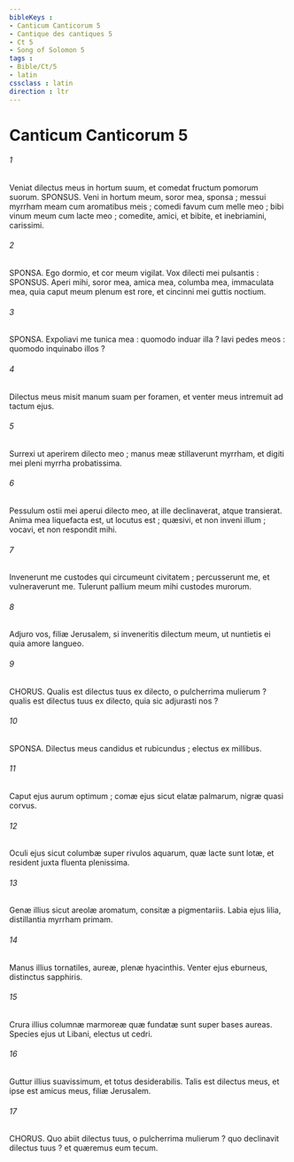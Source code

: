 ```yaml
---
bibleKeys : 
- Canticum Canticorum 5
- Cantique des cantiques 5
- Ct 5
- Song of Solomon 5
tags : 
- Bible/Ct/5
- latin
cssclass : latin
direction : ltr
---
```


# Canticum Canticorum 5

###### 1
Veniat dilectus meus in hortum suum, et comedat fructum pomorum suorum. SPONSUS. Veni in hortum meum, soror mea, sponsa ; messui myrrham meam cum aromatibus meis ; comedi favum cum melle meo ; bibi vinum meum cum lacte meo ; comedite, amici, et bibite, et inebriamini, carissimi.
###### 2
SPONSA. Ego dormio, et cor meum vigilat. Vox dilecti mei pulsantis : SPONSUS. Aperi mihi, soror mea, amica mea, columba mea, immaculata mea, quia caput meum plenum est rore, et cincinni mei guttis noctium.
###### 3
SPONSA. Expoliavi me tunica mea : quomodo induar illa ? lavi pedes meos : quomodo inquinabo illos ?
###### 4
Dilectus meus misit manum suam per foramen, et venter meus intremuit ad tactum ejus.
###### 5
Surrexi ut aperirem dilecto meo ; manus meæ stillaverunt myrrham, et digiti mei pleni myrrha probatissima.
###### 6
Pessulum ostii mei aperui dilecto meo, at ille declinaverat, atque transierat. Anima mea liquefacta est, ut locutus est ; quæsivi, et non inveni illum ; vocavi, et non respondit mihi.
###### 7
Invenerunt me custodes qui circumeunt civitatem ; percusserunt me, et vulneraverunt me. Tulerunt pallium meum mihi custodes murorum.
###### 8
Adjuro vos, filiæ Jerusalem, si inveneritis dilectum meum, ut nuntietis ei quia amore langueo.
###### 9
CHORUS. Qualis est dilectus tuus ex dilecto, o pulcherrima mulierum ? qualis est dilectus tuus ex dilecto, quia sic adjurasti nos ?
###### 10
SPONSA. Dilectus meus candidus et rubicundus ; electus ex millibus.
###### 11
Caput ejus aurum optimum ; comæ ejus sicut elatæ palmarum, nigræ quasi corvus.
###### 12
Oculi ejus sicut columbæ super rivulos aquarum, quæ lacte sunt lotæ, et resident juxta fluenta plenissima.
###### 13
Genæ illius sicut areolæ aromatum, consitæ a pigmentariis. Labia ejus lilia, distillantia myrrham primam.
###### 14
Manus illius tornatiles, aureæ, plenæ hyacinthis. Venter ejus eburneus, distinctus sapphiris.
###### 15
Crura illius columnæ marmoreæ quæ fundatæ sunt super bases aureas. Species ejus ut Libani, electus ut cedri.
###### 16
Guttur illius suavissimum, et totus desiderabilis. Talis est dilectus meus, et ipse est amicus meus, filiæ Jerusalem.
###### 17
CHORUS. Quo abiit dilectus tuus, o pulcherrima mulierum ? quo declinavit dilectus tuus ? et quæremus eum tecum.
